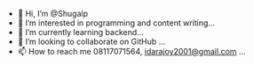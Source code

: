 - 👋 Hi, I’m @Shugalp
- 👀 I’m interested in programming and content writing...
- 🌱 I’m currently learning backend...
- 💞️ I’m looking to collaborate on GitHub ...
- 📫 How to reach me 08117071564, idarajoy2001@gmail.com ...

<!---
Shugalp/Shugalp is a ✨ special ✨ repository because its `README.md` (this file) appears on your GitHub profile.
You can click the Preview link to take a look at your changes.
--->
